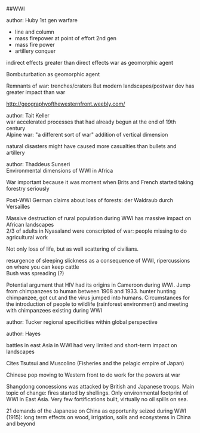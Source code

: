 ##WWI

author: Huby
1st gen warfare
- line and column
- mass firepower at point of effort
2nd gen
- mass fire power  
- artillery conquer

indirect effects greater than direct effects
war as geomorphic agent

Bombuturbation as geomorphic agent

Remnants of war: trenches/craters
But modern landscapes/postwar dev has greater impact than war

http://geographyofthewesternfront.weebly.com/

author: Tait Keller  
war accelerated processes that had already begun at the end of 19th century  
Alpine war: "a different sort of war" addition of vertical dimension  

natural disasters might have caused more casualties than bullets and artillery  

author: Thaddeus Sunseri  
Environmental dimensions of WWI in Africa  

War important because it was moment when Brits and French started taking forestry seriously  

Post-WWI German claims about loss of forests: der Waldraub durch Versailles  

Massive destruction of rural population during WWI has massive impact on African landscapes  
2/3 of adults in Nyasaland were conscripted of war: people missing to do agricultural work

Not only loss of life, but as well scattering of civilians. 

resurgence of sleeping slickness as a consequence of WWI, ripercussions on where you can keep cattle  
Bush was spreading (?)  

Potential argument that HIV had its origins in Cameroon during WWI. Jump from chimpanzees to human between 1908 and 1933. hunter hunting chimpanzee, got cut and the virus jumped into humans. Circumstances for the introduction of people to wildlife (rainforest environment) and meeting with chimpanzees existing during WWI  

author: Tucker
regional specificities within global perspective  

author: Hayes  
  
battles in east Asia in WWI had very limited and short-term impact on landscapes  

Cites Tsutsui and Muscolino (Fisheries and the pelagic empire of Japan)  

Chinese pop moving to Western front to do work for the powers at war  

Shangdong concessions was attacked by British and Japanese troops. Main topic of change: fires started by shellings. Only environmental footprint of WWI in East Asia. Very few fortifications built, virtually no oil spills on sea.

21 demands of the Japanese on China as opportunity seized during WWI (1915): long term effects on wood, irrigation, soils and ecosystems in China and beyond




